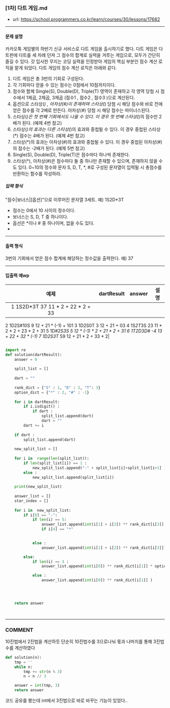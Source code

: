 ### [1차] 다트 게임.md

 - url: https://school.programmers.co.kr/learn/courses/30/lessons/17682
 
 --------
 
#### 문제 설명
카카오톡 게임별의 하반기 신규 서비스로 다트 게임을 출시하기로 했다. 다트 게임은 다트판에 다트를 세 차례 던져 그 점수의 합계로 실력을 겨루는 게임으로, 모두가 간단히 즐길 수 있다.
갓 입사한 무지는 코딩 실력을 인정받아 게임의 핵심 부분인 점수 계산 로직을 맡게 되었다. 다트 게임의 점수 계산 로직은 아래와 같다.

1. 다트 게임은 총 3번의 기회로 구성된다.
2. 각 기회마다 얻을 수 있는 점수는 0점에서 10점까지이다.
3. 점수와 함께 Single(S), Double(D), Triple(T) 영역이 존재하고 각 영역 당첨 시 점수에서 1제곱, 2제곱, 3제곱 (점수1 , 점수2 , 점수3 )으로 계산된다.
4. 옵션으로 스타상(*) , 아차상(#)이 존재하며 스타상(*) 당첨 시 해당 점수와 바로 전에 얻은 점수를 각 2배로 만든다. 아차상(#) 당첨 시 해당 점수는 마이너스된다.
5. 스타상(*)은 첫 번째 기회에서도 나올 수 있다. 이 경우 첫 번째 스타상(*)의 점수만 2배가 된다. (예제 4번 참고)
6. 스타상(*)의 효과는 다른 스타상(*)의 효과와 중첩될 수 있다. 이 경우 중첩된 스타상(*) 점수는 4배가 된다. (예제 4번 참고)
7. 스타상(*)의 효과는 아차상(#)의 효과와 중첩될 수 있다. 이 경우 중첩된 아차상(#)의 점수는 -2배가 된다. (예제 5번 참고)
8. Single(S), Double(D), Triple(T)은 점수마다 하나씩 존재한다.
9. 스타상(*), 아차상(#)은 점수마다 둘 중 하나만 존재할 수 있으며, 존재하지 않을 수도 있다.
0~10의 정수와 문자 S, D, T, *, #로 구성된 문자열이 입력될 시 총점수를 반환하는 함수를 작성하라.



##### 입력 형식
"점수|보너스|[옵션]"으로 이루어진 문자열 3세트.
예) 1S2D*3T

 - 점수는 0에서 10 사이의 정수이다.
 - 보너스는 S, D, T 중 하나이다.
 - 옵선은 *이나 # 중 하나이며, 없을 수도 있다.
 - 
--------
 
#### 출력 형식
3번의 기회에서 얻은 점수 합계에 해당하는 정수값을 출력한다.
예) 37
 
--------

#### 입출력 예wp
|예제|dartResult|answer|설명|
|:---:|:---:|:---:|:---:|
|1	1S2D*3T	37	11 * 2 + 22 * 2 + 33
2	1D2S#10S	9	12 + 21 * (-1) + 101
3	1D2S0T	3	12 + 21 + 03
4	1S*2T*3S	23	11 * 2 * 2 + 23 * 2 + 31
5	1D#2S*3S	5	12 * (-1) * 2 + 21 * 2 + 31
6	1T2D3D#	-4	13 + 22 + 32 * (-1)
7	1D2S3T*	59	12 + 21 * 2 + 33 * 2|

```python

import re
def solution(dartResult):
    answer = 0
    
    split_list = []
    
    dart = ""
    
    rank_dict = {"S" : 1, "D" : 2, "T": 3}
    option_dict = {"*" : 2, "#" : -1}
    
    for i in dartResult:
        if i.isdigit() :
            if dart :
                split_list.append(dart)
                dart = ""
        dart += i
           
    if dart :
        split_list.append(dart)
    
    new_split_list = []
    
    for i in  range(len(split_list)):
        if len(split_list[i]) == 1 :
            new_split_list.append("-" + split_list[i]+split_list[i+1] )
        else :
            new_split_list.append(split_list[i])
            
    print(new_split_list)        
    
    answer_list = []
    star_index = []
    
    for i in  new_split_list:
        if i[0] == "-":
            if len(i) == 5:
                answer_list.append(int(i[1] + i[2]) ** rank_dict[i[3]] * option_dict[i[4]])
                if i[4] == "*"
                

            else :
                answer_list.append(int(i[1] + i[2]) ** rank_dict[i[3]]) 

        else:
            if len(i) == 3 :
                answer_list.append(int(i[0]) ** rank_dict[i[1]] * option_dict[i[2]])

            else :
                answer_list.append(int(i[0]) ** rank_dict[i[1]] )

        
            

    return answer




```

------
### COMMENT
10진법에서 2진법을 계산하듯 단순히 10진법수를 3으로나눠 몫과 나머지를 통해 3진법 수를 계산하였다


```python
def solution(n):
    tmp = ''
    while n:
        tmp += str(n % 3)
        n = n // 3

    answer = int(tmp, 3)
    return answer
```
코드 공유를 봤는데 int에서 3진법으로 바로 바꾸는 기능이 있었다..

